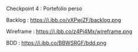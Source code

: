 Checkpoint 4 : Portefolio perso

Backlog : https://i.ibb.co/vXPwjZF/backlog.png

Wireframe : https://i.ibb.co/z4Pj4Mx/wireframe.png

BDD : https://i.ibb.co/BBWSRGF/bdd.png
